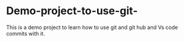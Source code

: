 # Demo-project-to-use-git-
This is a demo project to learn how to use git and git hub and Vs code commits with it.
